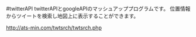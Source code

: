 #twitterAPI
twitterAPIとgoogleAPIのマッシュアッププログラムです。 位置情報からツイートを検索し地図上に表示することができます。

http://ats-min.com/twtsrch/twtsrch.php
